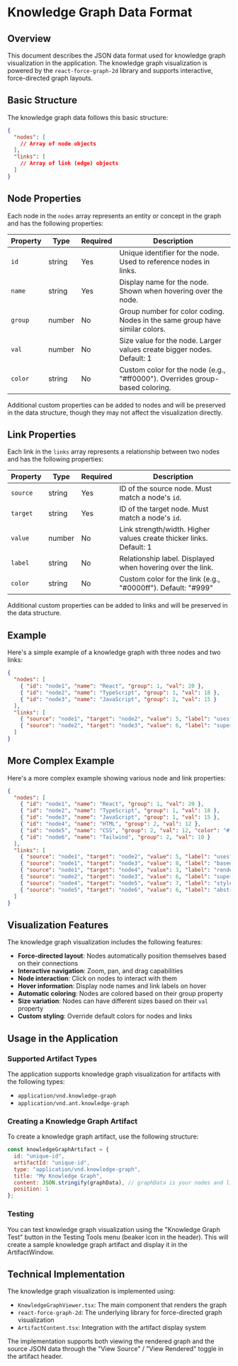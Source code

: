 # Knowledge Graph Data Format

## Overview

This document describes the JSON data format used for knowledge graph visualization in the application. The knowledge graph visualization is powered by the `react-force-graph-2d` library and supports interactive, force-directed graph layouts.

## Basic Structure

The knowledge graph data follows this basic structure:

```json
{
  "nodes": [
    // Array of node objects
  ],
  "links": [
    // Array of link (edge) objects
  ]
}
```

## Node Properties

Each node in the `nodes` array represents an entity or concept in the graph and has the following properties:

| Property | Type | Required | Description |
|----------|------|----------|-------------|
| `id` | string | Yes | Unique identifier for the node. Used to reference nodes in links. |
| `name` | string | Yes | Display name for the node. Shown when hovering over the node. |
| `group` | number | No | Group number for color coding. Nodes in the same group have similar colors. |
| `val` | number | No | Size value for the node. Larger values create bigger nodes. Default: 1 |
| `color` | string | No | Custom color for the node (e.g., "#ff0000"). Overrides group-based coloring. |

Additional custom properties can be added to nodes and will be preserved in the data structure, though they may not affect the visualization directly.

## Link Properties

Each link in the `links` array represents a relationship between two nodes and has the following properties:

| Property | Type | Required | Description |
|----------|------|----------|-------------|
| `source` | string | Yes | ID of the source node. Must match a node's `id`. |
| `target` | string | Yes | ID of the target node. Must match a node's `id`. |
| `value` | number | No | Link strength/width. Higher values create thicker links. Default: 1 |
| `label` | string | No | Relationship label. Displayed when hovering over the link. |
| `color` | string | No | Custom color for the link (e.g., "#0000ff"). Default: "#999" |

Additional custom properties can be added to links and will be preserved in the data structure.

## Example

Here's a simple example of a knowledge graph with three nodes and two links:

```json
{
  "nodes": [
    { "id": "node1", "name": "React", "group": 1, "val": 20 },
    { "id": "node2", "name": "TypeScript", "group": 1, "val": 18 },
    { "id": "node3", "name": "JavaScript", "group": 2, "val": 15 }
  ],
  "links": [
    { "source": "node1", "target": "node2", "value": 5, "label": "uses" },
    { "source": "node2", "target": "node3", "value": 6, "label": "superset of" }
  ]
}
```

## More Complex Example

Here's a more complex example showing various node and link properties:

```json
{
  "nodes": [
    { "id": "node1", "name": "React", "group": 1, "val": 20 },
    { "id": "node2", "name": "TypeScript", "group": 1, "val": 18 },
    { "id": "node3", "name": "JavaScript", "group": 1, "val": 15 },
    { "id": "node4", "name": "HTML", "group": 2, "val": 12 },
    { "id": "node5", "name": "CSS", "group": 2, "val": 12, "color": "#ff00ff" },
    { "id": "node6", "name": "Tailwind", "group": 2, "val": 10 }
  ],
  "links": [
    { "source": "node1", "target": "node2", "value": 5, "label": "uses" },
    { "source": "node1", "target": "node3", "value": 8, "label": "based on" },
    { "source": "node1", "target": "node4", "value": 3, "label": "renders", "color": "#ff0000" },
    { "source": "node2", "target": "node3", "value": 6, "label": "superset of" },
    { "source": "node4", "target": "node5", "value": 7, "label": "styled by" },
    { "source": "node5", "target": "node6", "value": 6, "label": "abstracted by" }
  ]
}
```

## Visualization Features

The knowledge graph visualization includes the following features:

- **Force-directed layout**: Nodes automatically position themselves based on their connections
- **Interactive navigation**: Zoom, pan, and drag capabilities
- **Node interaction**: Click on nodes to interact with them
- **Hover information**: Display node names and link labels on hover
- **Automatic coloring**: Nodes are colored based on their group property
- **Size variation**: Nodes can have different sizes based on their `val` property
- **Custom styling**: Override default colors for nodes and links

## Usage in the Application

### Supported Artifact Types

The application supports knowledge graph visualization for artifacts with the following types:

- `application/vnd.knowledge-graph`
- `application/vnd.ant.knowledge-graph`

### Creating a Knowledge Graph Artifact

To create a knowledge graph artifact, use the following structure:

```javascript
const knowledgeGraphArtifact = {
  id: "unique-id",
  artifactId: "unique-id",
  type: "application/vnd.knowledge-graph",
  title: "My Knowledge Graph",
  content: JSON.stringify(graphData), // graphData is your nodes and links object
  position: 1
};
```

### Testing

You can test knowledge graph visualization using the "Knowledge Graph Test" button in the Testing Tools menu (beaker icon in the header). This will create a sample knowledge graph artifact and display it in the ArtifactWindow.

## Technical Implementation

The knowledge graph visualization is implemented using:

- `KnowledgeGraphViewer.tsx`: The main component that renders the graph
- `react-force-graph-2d`: The underlying library for force-directed graph visualization
- `ArtifactContent.tsx`: Integration with the artifact display system

The implementation supports both viewing the rendered graph and the source JSON data through the "View Source" / "View Rendered" toggle in the artifact header. 